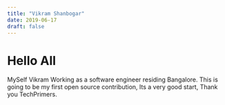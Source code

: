 ```yaml
---
title: "Vikram Shanbogar"
date: 2019-06-17
draft: false
---
```


# Hello All

MySelf Vikram Working as a software engineer residing Bangalore.
This is going to be my first open source contribution, Its a very good start, Thank you TechPrimers.
